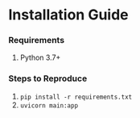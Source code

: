 # Installation Guide

### Requirements
1. Python 3.7+

### Steps to Reproduce
1. `pip install -r requirements.txt`
1. `uvicorn main:app`